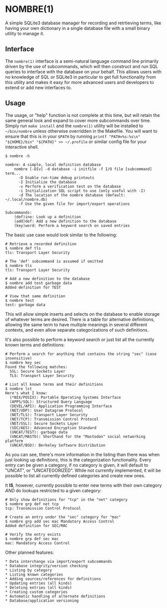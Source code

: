 # NOMBRE(1)

A simple SQLite3 database manager for recording and retrtieving terms, like having your own dictionary in 
a single database file with a small binary utility to manage it.

## Interface
The `nombre(1)` interface is a semi-natural language command line primarily driven by the use of subcommands,
which will then construct and run SQL queries to interface with the database on your behalf. This allows 
users with no knowledge of SQL or SQLite3 in particular to get full functionality from this utility and
makes it easy for more advanced users and developers to extend or add new interfaces to. 

## Usage
The usage, or "help" function is not complete at this time, but will retain the same general look and expand to
cover more subcommands over time. Simply run `make install` and the `nombre(1)` utility will be installed to 
`~/bin/nombre` unless otherwise overridden in the Makefile. You will want to ensure that this is in your `$PATH`
by running `printf "PATH=%s:%s\n" "${HOME}/bin" "${PATH}" >> ~/.profile` or similar config file for your interactive shell.

```
$ nombre -h

nombre: A simple, local definition database
	nombre [-DIv] -d database -i initfile -f I/O file [subcommand] term...
	  -D Enable run-time debug printouts
	  -I Initialize the database
	  -v Perform a verification test on the database
	  -i Initialization SQL script to use (only useful with -I)
	  -d The location of the nombre database (default: ~/.local/nombre.db)
	  -f Use the given file for import/export operations

Subcommands:
	(def)ine: Look up a definition
	(add)def: Add a new definition to the database
	(key)word: Perform a keyword search on saved entries
```

The basic use case would look similar to the following:

```
# Retrieve a recorded definition
$ nombre def tls
tls: Transport Layer Security

# The 'def' subcommand is assumed if omitted
$ nombre tls
tls: Transport Layer Security

# Add a new definition to the database
$ nombre add test garbage data
Added definition for TEST

# View that same definition
$ nombre test
test: garbage data
```

This will allow simple inserts and selects on the database to enable storage of whatever terms are desired.
There is a table for alternative definitions, allowing the same term to have multiple meanings in several different contexts,
and even allow separate categorizations of such definitions. 

It's also possible to perform a keyword search or just list all the currently known terms and definitions:

```
# Perform a search for anything that contains the string "sec" (case insensitive)
$ nombre key sec
Found the following matches:
  SSL: Secure Sockets Layer
  TLS: Transport Layer Security

# List all known terms and their definitions
$ nombre lst
Here's what I know:
  (*NIX/POSIX): Portable Operating Systems Interface
  (APPS/SQL): Structured Query Language
  (DEVEL/API): Application Programming Interface
  (NET/UDP): User Datagram Protocol
  (NET/TLS): Transport Layer Security
  (NET/TCP): Transmission Control Protocol
  (NET/SSL): Secure Sockets Layer
  (SEC/AES): Advanced Encryption Standard
  (UNCAT/TEST): garbage data
  (UNCAT/MASTO): Shorthand for the "Mastodon" social networking platform
  (UNCAT/BSD): Berkeley Software Distribution
```

As you can see, there's more information in the listing than there was when just looking up definitions, this is the
categorization functionality. Every entry can be given a category, if no category is given, it will default to "UNCAT",
or "UNCATEGORIZED". While not currently implemented, it will be possible to list all currently defined categories and 
create new ones. 

It **IS**, however, currently possible to enter new terms with their own category *AND* do lookups restricted to a given category:

```
# Only show definitions for "tcp" in the "net" category
$ nombre grp def net tcp
tcp: Transmission Control Protocol

# Create an entry under the "sec" category for "mac"
$ nombre grp add sec mac Mandatory Access Control
Added definition for SEC/MAC

# Verify the entry exists
$ nombre grp def sec mac
mac: Mandatory Access Control
```

Other planned features:

	* Data interchange via import/export subcommands
	* Database integrity/version checking
	* Listing by category
	* Listing known categories
	* Adding sources/references for definitions
	* Updating entries (all kinds)
	* Deleting entries (all kinds)
	* Creating custom categories
	* Automatic handling of alternate definitions
	* Database/application versioning
